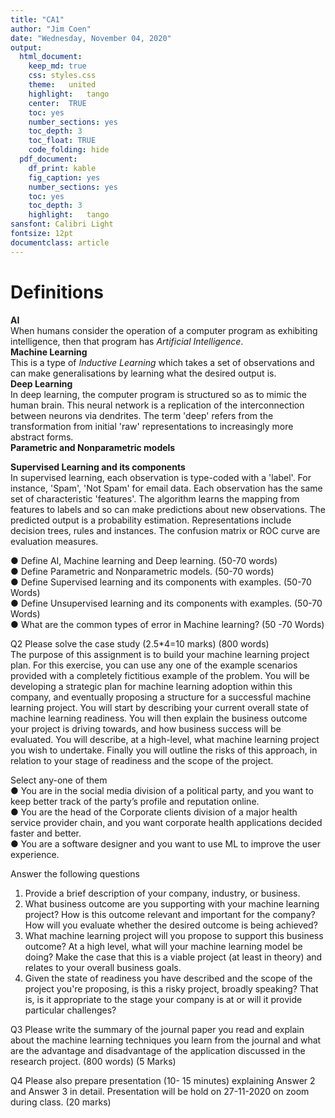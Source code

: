 ```yaml
---
title: "CA1"
author: "Jim Coen"
date: "Wednesday, November 04, 2020"
output:
  html_document: 
    keep_md: true
    css: styles.css
    theme:   united
    highlight:   tango
    center:  TRUE
    toc: yes
    number_sections: yes
    toc_depth: 3
    toc_float: TRUE
    code_folding: hide
  pdf_document:
    df_print: kable
    fig_caption: yes
    number_sections: yes
    toc: yes
    toc_depth: 3
    highlight:   tango
sansfont: Calibri Light
fontsize: 12pt
documentclass: article
---
```




# Definitions  
__AI__  
When humans consider the operation of a computer program as exhibiting intelligence, then that program has _Artificial Intelligence_.  
__Machine Learning__  
This is a type of _Inductive Learning_ which takes a set of observations and can make generalisations by learning what the desired output is.  
__Deep Learning__  
In deep learning, the computer program is structured so as to mimic the human brain.  This neural network is a replication of the interconnection between neurons via dendrites.  The term 'deep' refers from the transformation from initial 'raw' representations to increasingly more abstract forms.  
__Parametric and Nonparametric models__   

__Supervised Learning and its components__  
In supervised learning, each observation is type-coded with a 'label'.  For instance, 'Spam', 'Not Spam' for email data.  Each observation has the same set of characteristic 'features'.  The algorithm learns the mapping from features to labels and so can make predictions about new observations.  The predicted output is a probability estimation.  Representations include decision trees, rules and instances.   The confusion matrix or ROC curve are evaluation measures.  

● Define AI, Machine learning and Deep learning. (50-70 words)  
● Define Parametric and Nonparametric models. (50-70 words)  
● Define Supervised learning and its components with examples. (50-70 Words)  
● Define Unsupervised learning and its components with examples. (50-70 Words)  
● What are the common types of error in Machine learning? (50 -70 Words)  

Q2 Please solve the case study (2.5*4=10 marks) (800 words)  
The purpose of this assignment is to build your machine learning project plan. For this exercise, you can
use any one of the example scenarios provided with a completely fictitious example of the problem. You
will be developing a strategic plan for machine learning adoption within this company, and eventually
proposing a structure for a successful machine learning project. You will start by describing your current
overall state of machine learning readiness. You will then explain the business outcome your project is
driving towards, and how business success will be evaluated. You will describe, at a high-level, what
machine learning project you wish to undertake. Finally you will outline the risks of this approach, in
relation to your stage of readiness and the scope of the project.

Select any-one of them  
● You are in the social media division of a political party, and you want to keep better track of the party’s profile and reputation online.  
● You are the head of the Corporate clients division of a major health service provider chain, and you want corporate health applications decided faster and better.  
● You are a software designer and you want to use ML to improve the user experience.  

Answer the following questions
1) Provide a brief description of your company, industry, or business.  
2) What business outcome are you supporting with your machine learning project? How is this outcome relevant and important for the company? How will you evaluate whether the desired outcome is being
achieved?  
3) What machine learning project will you propose to support this business outcome? At a high level, what will your machine learning model be doing? Make the case that this is a viable project (at least in theory) and relates to your overall business goals.  
4) Given the state of readiness you have described and the scope of the project you're proposing, is this a
risky project, broadly speaking? That is, is it appropriate to the stage your company is at or will it provide particular challenges?

Q3 Please write the summary of the journal paper you read and explain about the machine learning techniques you learn from the journal and what are the advantage and disadvantage of the application discussed in the research project.
(800 words) (5 Marks)

Q4 Please also prepare presentation (10- 15 minutes) explaining Answer 2 and Answer 3 in detail. Presentation will be hold on 27-11-2020 on zoom during class.
(20 marks)

